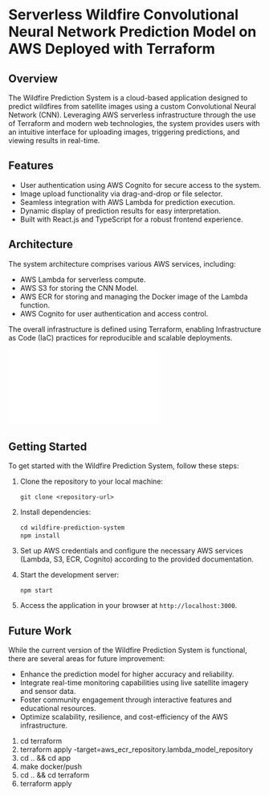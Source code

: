 # Serverless Wildfire Convolutional Neural Network Prediction Model on AWS Deployed with Terraform

## Overview
The Wildfire Prediction System is a cloud-based application designed to predict wildfires from satellite images using a custom Convolutional Neural Network (CNN). Leveraging AWS serverless infrastructure through the use of Terraform and modern web technologies, the system provides users with an intuitive interface for uploading images, triggering predictions, and viewing results in real-time.

## Features
- User authentication using AWS Cognito for secure access to the system.
- Image upload functionality via drag-and-drop or file selector.
- Seamless integration with AWS Lambda for prediction execution.
- Dynamic display of prediction results for easy interpretation.
- Built with React.js and TypeScript for a robust frontend experience.

## Architecture
The system architecture comprises various AWS services, including:
- AWS Lambda for serverless compute.
- AWS S3 for storing the CNN Model.
- AWS ECR for storing and managing the Docker image of the Lambda function.
- AWS Cognito for user authentication and access control.

The overall infrastructure is defined using Terraform, enabling Infrastructure as Code (IaC) practices for reproducible and scalable deployments.

![Project Architecture](images/aws_infrastructure.pdf)



## Getting Started
To get started with the Wildfire Prediction System, follow these steps:

1. Clone the repository to your local machine:
   ```
   git clone <repository-url>
   ```

2. Install dependencies:
   ```
   cd wildfire-prediction-system
   npm install
   ```

3. Set up AWS credentials and configure the necessary AWS services (Lambda, S3, ECR, Cognito) according to the provided documentation.

4. Start the development server:
   ```
   npm start
   ```

5. Access the application in your browser at `http://localhost:3000`.


## Future Work
While the current version of the Wildfire Prediction System is functional, there are several areas for future improvement:
- Enhance the prediction model for higher accuracy and reliability.
- Integrate real-time monitoring capabilities using live satellite imagery and sensor data.
- Foster community engagement through interactive features and educational resources.
- Optimize scalability, resilience, and cost-efficiency of the AWS infrastructure.



1. cd terraform
2. terraform apply -target=aws_ecr_repository.lambda_model_repository
3. cd .. && cd app
4. make docker/push
5. cd .. && cd terraform
6. terraform apply
   
